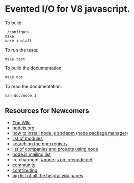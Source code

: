 Evented I/O for V8 javascript.
===

To build:

    ./configure
    make
    make install

To run the tests:

    make test

To build the documentation:

    make doc

To read the documentation:

    man doc/node.1

Resources for Newcomers
---
  - [The Wiki](https://github.com/ry/node/wiki)
  - [nodejs.org](http://nodejs.org/)
  - [how to install node.js and npm (node package manager)](http://joyeur.com/2010/12/10/installing-node-and-npm/)
  - [list of modules](https://github.com/ry/node/wiki/modules)
  - [searching the npm registry](http://search.npmjs.org/)
  - [list of companies and projects using node](http://github.com/ry/node/wiki)
  - [node.js mailing list](http://groups.google.com/group/nodejs)
  - irc chatroom, [#node.js on freenode.net](http://webchat.freenode.net?channels=node.js&uio=d4)
  - [community](https://github.com/ry/node/wiki/Community)
  - [contributing](https://github.com/ry/node/wiki/Contributing)
  - [big list of all the helpful wiki pages](https://github.com/ry/node/wiki/_pages)
